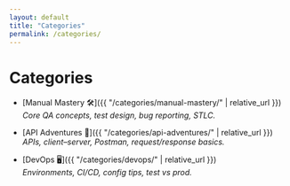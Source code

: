 ```yaml
---
layout: default
title: "Categories"
permalink: /categories/
---
```


# Categories

- [Manual Mastery 🛠]({{ "/categories/manual-mastery/" | relative_url }})  
  *Core QA concepts, test design, bug reporting, STLC.*

- [API Adventures 🔌]({{ "/categories/api-adventures/" | relative_url }})  
  *APIs, client–server, Postman, request/response basics.*

- [DevOps 🖥]({{ "/categories/devops/" | relative_url }})  
  *Environments, CI/CD, config tips, test vs prod.*

